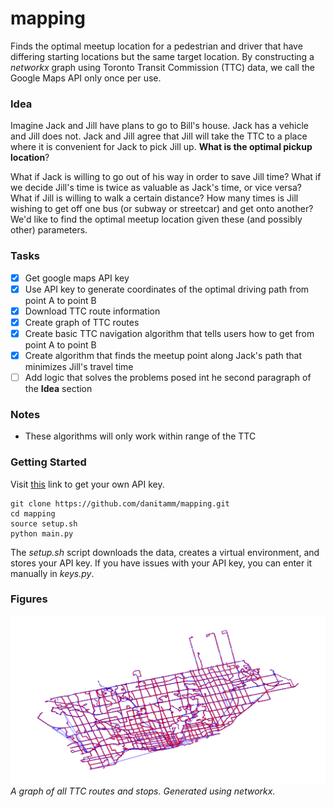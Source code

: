 # mapping
Finds the optimal meetup location for a pedestrian and driver that have differing starting locations but the same target location. By constructing a _networkx_ graph using Toronto Transit Commission (TTC) data, we call the Google Maps API only once per use. 

### Idea
Imagine Jack and Jill have plans to go to Bill's house. Jack has a vehicle and Jill does not. Jack and Jill agree that Jill will take the TTC to a place where it is convenient for Jack to pick Jill up. **What is the optimal pickup location**? 

What if Jack is willing to go out of his way in order to save Jill time? What if we decide Jill's time is twice as valuable as Jack's time, or vice versa? What if Jill is willing to walk a certain distance? How many times is Jill wishing to get off one bus (or subway or streetcar) and get onto another? We'd like to find the optimal meetup location given these (and possibly other) parameters. 

### Tasks
 - [x] Get google maps API key
 - [x] Use API key to generate coordinates of the optimal driving path from point A to point B
 - [x] Download TTC route information
 - [x] Create graph of TTC routes
 - [x] Create basic TTC navigation algorithm that tells users how to get from point A to point B
 - [x] Create algorithm that finds the meetup point along Jack's path that minimizes Jill's travel time
 - [ ] Add logic that solves the problems posed int he second paragraph of the **Idea** section

### Notes
 - These algorithms will only work within range of the TTC

### Getting Started
Visit [this](https://developers.google.com/maps/documentation/embed/get-api-key) link to get your own API key. 
```
git clone https://github.com/danitamm/mapping.git
cd mapping
source setup.sh
python main.py
```
The _setup.sh_ script downloads the data, creates a virtual environment, and stores your API key. If you have issues with your API key, you can enter it manually in _keys.py_.

### Figures
![](figures/Figure_1.png)
*A graph of all TTC routes and stops. Generated using networkx.*
